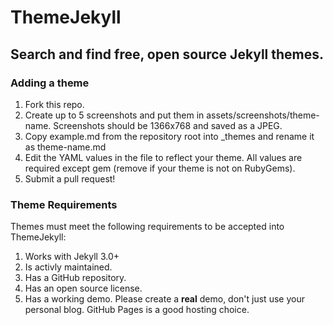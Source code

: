# ThemeJekyll
## Search and find free, open source Jekyll themes.

### Adding a theme

1. Fork this repo.
2. Create up to 5 screenshots and put them in assets/screenshots/theme-name.  Screenshots should be 1366x768 and saved as a JPEG.
3. Copy example.md from the repository root into _themes and rename it as theme-name.md
4. Edit the YAML values in the file to reflect your theme.  All values are required except gem (remove if your theme is not on RubyGems).
5. Submit a pull request!

### Theme Requirements

Themes must meet the following requirements to be accepted into ThemeJekyll:

1. Works with Jekyll 3.0+
2. Is activly maintained.
3. Has a GitHub repository.
4. Has an open source license.
5. Has a working demo.  Please create a **real** demo, don't just use your personal blog.  GitHub Pages is a good hosting choice.
